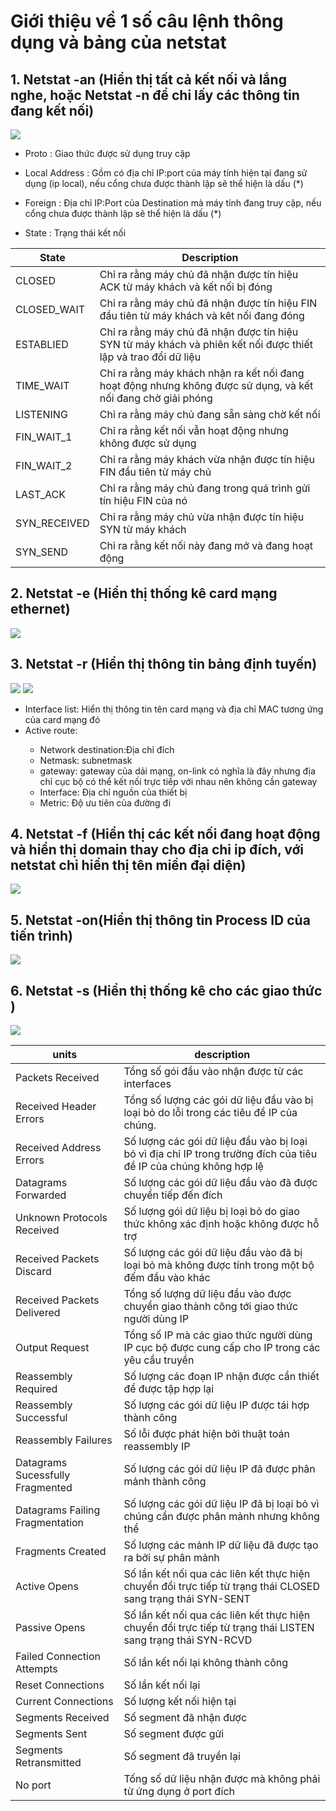 # Giới thiệu về 1 số câu lệnh thông dụng và bảng của netstat

## 1. Netstat -an (Hiển thị tất cả kết nối và lắng nghe, hoặc Netstat -n để chỉ lấy các thông tin đang kết nối)

<img src="https://i.imgur.com/UzBiHyw.png">

- Proto : Giao thức được sử dụng truy cập

- Local Address : Gồm có địa chỉ IP:port của máy tính hiện tại đang sử dụng (ip local), nếu cổng chưa được thành lập sẽ thể hiện là dấu (*)

- Foreign : Địa chỉ IP:Port của Destination mà máy tính đang truy cập, nếu cổng chưa được thành lập sẽ thể hiện là dấu (*)

- State : Trạng thái kết nối

|State                              | Description
|-----------------------------------|------------------
|CLOSED| Chỉ ra rằng máy chủ đã nhận được tín hiệu ACK từ máy khách và kết nối bị đóng
|CLOSED_WAIT| Chỉ ra rằng máy chủ đã nhận được tín hiệu FIN đầu tiên từ máy khách và kêt nối đang đóng
|ESTABLIED|Chỉ ra rằng máy chủ đã nhận được tín hiệu SYN từ máy khách và phiên kết nối được thiết lập và trao đổi dữ liệu
|TIME_WAIT| Chỉ ra rằng máy khách nhận ra kết nối đang hoạt động nhưng không được sử dụng, và kết nối đang chờ giải phóng
|LISTENING|Chỉ ra rằng máy chủ đang sẵn sàng chờ kết nối
|FIN_WAIT_1|Chỉ ra rằng kết nối vẫn hoạt động nhưng không được sử dụng
|FIN_WAIT_2|Chỉ ra rằng máy khách vừa nhận được tín hiệu FIN đầu tiên từ máy chủ
|LAST_ACK|Chỉ ra rằng máy chủ đang trong quá trình gửi tín hiệu FIN của nó
|SYN_RECEIVED|Chỉ ra rằng máy chủ vừa nhận được tín hiệu SYN từ máy khách
|SYN_SEND|Chỉ ra rằng kết nối này đang mở và đang hoạt động

## 2. Netstat -e (Hiển thị thống kê card mạng ethernet)

<img src="https://i.imgur.com/xW3LH7i.png">

## 3. Netstat -r (Hiển thị thông tin bảng định tuyến)

<img src="https://i.imgur.com/RUuWzGV.png">

<img src="https://i.imgur.com/BJiXb78.png">

- Interface list: Hiển thị thông tin tên card mạng và địa chỉ MAC tương ứng của card mạng đó
- Active route: 
<ul>
  <ul>
    <li>Network destination:Địa chỉ đích</li>
    <li>Netmask: subnetmask</li>
    <li>gateway: gateway của dải mạng, on-link có nghĩa là đây nhưng địa chỉ cục bộ có thể kết nối trực tiếp với nhau nên không cần gateway </li>
    <li>Interface: Địa chỉ nguồn của thiết bị</li>
    <li>Metric: Độ ưu tiên của đường đi</li>
  </ul>
  </ul>

## 4. Netstat -f (Hiển thị các kết nối đang hoạt động và hiển thị domain thay cho địa chỉ ip đích, với netstat chỉ hiển thị tên miền đại diện)

<img src="https://i.imgur.com/KoGObwK.png">

## 5. Netstat -on(Hiển thị thông tin Process ID của tiến trình)

<img src="https://i.imgur.com/V3irPCr.png">

## 6. Netstat -s (Hiển thị thống kê cho các giao thức )

<img src="https://i.imgur.com/JAogMMJ.png">

|units|description
|-----|-------------------------------------------
|Packets Received| Tổng số gói đầu vào nhận được từ các interfaces
|Received Header Errors|Tổng số lượng các gói dữ liệu đầu vào bị loại bỏ do lỗi trong các tiêu đề IP của chúng.
|Received Address Errors|Số lượng các gói dữ liệu đầu vào bị loại bỏ vì địa chỉ IP trong trường đích của tiêu đề IP của chúng không hợp lệ
|Datagrams Forwarded|Số lượng các gói dữ liệu đầu vào đã được chuyển tiếp đến đích 
|Unknown Protocols Received|Số lượng gói dữ liệu bị loại bỏ do giao thức không xác định hoặc không được hỗ trợ
|Received Packets Discard|Số lượng các gói dữ liệu đầu vào đã bị loại bỏ mà không được tính trong một bộ đếm đầu vào khác
|Received Packets Delivered|Tổng số lượng dữ liệu đầu vào được chuyển giao thành công tới giao thức người dùng IP
|Output Request|Tổng số IP mà các giao thức người dùng IP cục bộ được cung cấp cho IP trong các yêu cầu truyền
|Reassembly Required|Số lượng các đoạn IP nhận được cần thiết để được tập hợp lại
|Reassembly Successful|Số lượng các gói dữ liệu IP được tái hợp thành công
|Reassembly Failures|Số lỗi được phát hiện bởi thuật toán reassembly IP
|Datagrams Sucessfully Fragmented|Số lượng các gói dữ liệu IP đã được phân mảnh thành công
|Datagrams Failing Fragmentation|Số lượng các gói dữ liệu IP đã bị loại bỏ vì chúng cần được phân mảnh nhưng không thể
|Fragments Created|Số lượng các mảnh IP dữ liệu đã được tạo ra bởi sự phân mảnh
|Active Opens|Số lần kết nối qua các liên kết thực hiện chuyển đổi trực tiếp từ trạng thái CLOSED sang trạng thái SYN-SENT
|Passive Opens|Số lần kết nối qua các liên kết thực hiện chuyển đổi trực tiếp từ trạng thái LISTEN sang trạng thái SYN-RCVD
|Failed Connection Attempts|Số lần kết nối lại không thành công
|Reset Connections| Số lần kết nối lại
|Current Connections|Số lượng kết nối hiện tại
|Segments Received|Số segment đã nhận được
|Segments Sent|Số segment được gửi
|Segments Retransmitted|Số segment đã truyền lại
|No port| Tống số dữ liệu nhận được mà không phải từ ứng dụng ở port đích



